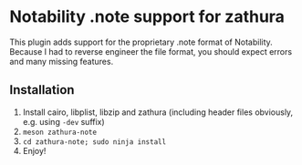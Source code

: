 # Notability .note support for zathura

This plugin adds support for the proprietary .note format of Notability. Because I had to reverse engineer the file format, you should expect errors and many missing features.

## Installation

1. Install cairo, libplist, libzip and zathura (including header files obviously, e.g. using `-dev` suffix)
2. `meson zathura-note`
3. `cd zathura-note; sudo ninja install`
4. Enjoy!
